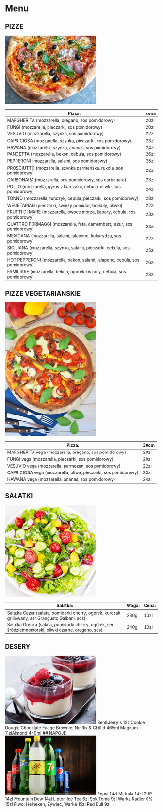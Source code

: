 # Menu 

## PIZZE
<img src = "PizzeriaCDV/domowa.jpg" width = 300>

|   Pizza:                                                                      | cena |
|-------------------------------------------------------------------------------|------|
|MARGHERITA  (mozzarella, oregano, sos pomidorowy)                              | 20zl |
|FUNGI (mozzarella, pieczarki, sos pomidorowy)                                  | 20zl |
|VESUVIO (mozzarella, szynka, sos pomidorowy)                                   | 22zl |
|CAPRICIOSA (mozzarella, szynka, pieczarki, sos pomidorowy)                     | 23zl |
|HAWANA (mozzarella, szynka, ananas, sos pomidorowy)                            | 24zl |
|PANCETTA (mozzarella, bekon, cebula, sos pomidorowy)                           | 26zl |
|PEPPERONI (mozzarella, salami, sos pomidorowy)                                 | 25zl |
|PROSCIUTTO (mozzarella, szynka parmeńska, rukola, sos pomidorowy)              | 22zl |
|CARBONARA (mozzarella, sos pomidorowy, sos carbonara)                          | 23zl |
|POLLO (mozzarella, gyros z kurczaka, cebula, oliwki, sos pomidorowy)           | 24zl |
|TONNO (mozzarella, tuńczyk, cebula, pieczarki, sos pomidorowy)                 | 28zl |
|WEGETARIAN (pieczarki, świeży pomidor, brokuły, oliwki)                        | 22zl |
|FRUTTI DI MARE (mozzarella, owoce morza, kapary, cebula, sos pomidorowy)       | 23zl |
|QUATTRO FORMAGGI (mozzarella, feta, camembert, lazur, sos pomidorowy)          | 23zl |
|MEXICANA (mozzarella, salami, jalapeno, kukurydza, sos pomidorowy)             | 22zl |
|SICILIANA (mozzarella, szynka, salami, pieczarki, cebula, sos pomidorowy)      | 25zl |
|HOT PEPPERONI (mozzarella, bekon, salami, jalapeno, cebula, sos pomidorowy)    | 26zl |
|FAMILIARE (mozzarella, bekon, ogórek kiszony, cebula, sos pomidorowy)          | 23zl |

## PIZZE VEGETARIANSKIE
<img src = "PizzeriaCDV/pizza_wegetarianska1_mobile.jpg" width = 300>

|   Pizza:                                                                      | 30cm |
|-------------------------------------------------------------------------------|------|
|MARGHERITA vega (mozzarella, oregano, sos pomidorowy)                          | 20zl |
|FUNGI vega (mozzarella, pieczarki, sos pomidorowy)                             | 20zl |
|VESUVIO vega (mozzarella, parmezan, sos pomidorowy)                            | 22zl |
|CAPRICIOSA vega (mozzarella, oliwa, pieczarki, sos pomidorowy)                 | 23zl |
|HAWANA vega (mozzarella, ananas, sos pomidorowy)                               | 24zl |


## SAŁATKI 
 <img src = "PizzeriaCDV/salatki.jpg" width = 300>
 
|   Sałatka:                                                                                          | Waga: |  Cena: |
|-----------------------------------------------------------------------------------------------------|-------|--------|
|Sałatka Cezar (sałata, pomidorki cherry, ogórek, kurczak grillowany, ser Grangusto Galbani, sos)     | 230g  |  10zl  |
|Sałatka Grecka (sałata, pomidorki cherry, ogórek, ser śródziemnomorski, oliwki czarne, oregano, sos) | 240g  |  10zl  |
## DESERY
<img src = "PizzeriaCDV/deser-na-upalne-dni-30-sprawdzonych-przepisow-na-lato-2455988.jpg" width = 300>
Ben&Jerry's 12zlCookie Dough, Chocolate Fudge Brownie, Netflix & Chill'd 465ml
Magnum 11zlAlmond 440ml
## NAPOJE 
<img src = "PizzeriaCDV/kolorowe-napoje.jpg" width = 300>
Pepsi      14zl                   
Mirinda        14zl            
7UP               14zl
Mountain Dew          14zl 
Lipton Ice Tea    6zl
Sok Toma   9zl
Warka Radler 0%  15zl
Piwo: Heineken, Żywiec, Warka 15zl
Red Bull   9zl


